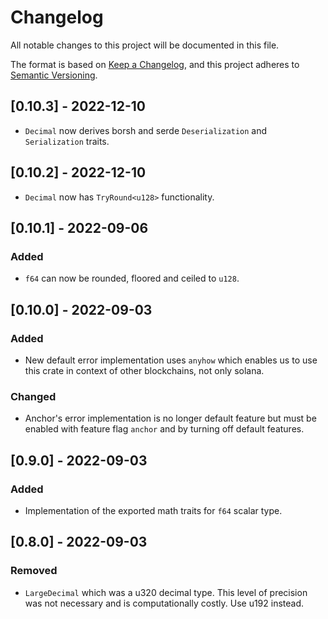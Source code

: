 # Changelog

All notable changes to this project will be documented in this file.

The format is based on [Keep a
Changelog](https://keepachangelog.com/en/1.0.0/), and this project adheres to
[Semantic Versioning](https://semver.org/spec/v2.0.0.html).

## [0.10.3] - 2022-12-10

- `Decimal` now derives borsh and serde `Deserialization` and `Serialization` traits.

## [0.10.2] - 2022-12-10

- `Decimal` now has `TryRound<u128>` functionality.
## [0.10.1] - 2022-09-06

### Added

- `f64` can now be rounded, floored and ceiled to `u128`.

## [0.10.0] - 2022-09-03

### Added

- New default error implementation uses `anyhow` which enables us to use this
  crate in context of other blockchains, not only solana.

### Changed

- Anchor's error implementation is no longer default feature but must be enabled
  with feature flag `anchor` and by turning off default features.

## [0.9.0] - 2022-09-03

### Added

- Implementation of the exported math traits for `f64` scalar type.

## [0.8.0] - 2022-09-03

### Removed

- `LargeDecimal` which was a u320 decimal type. This level of precision was not
  necessary and is computationally costly. Use u192 instead.
